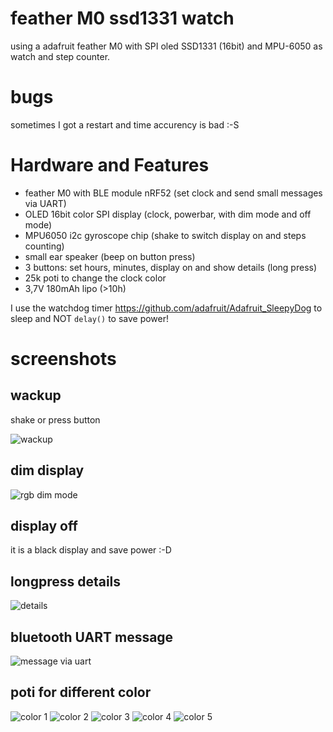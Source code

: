 # feather M0 ssd1331 watch

using a adafruit feather M0 with SPI oled SSD1331 (16bit) and MPU-6050 as watch and step counter.

# bugs

sometimes I got a restart and time accurency is bad :-S

# Hardware and Features

 -  feather M0 with BLE module nRF52 (set clock and send small messages via UART)
 -  OLED 16bit color SPI display (clock, powerbar, with dim mode and off mode)
 -  MPU6050 i2c gyroscope chip (shake to switch display on and steps counting)
 -  small ear speaker (beep on button press)
 -  3 buttons: set hours, minutes, display on and show details (long press)
 -  25k poti to change the clock color
 -  3,7V 180mAh lipo (>10h)

I use the watchdog timer https://github.com/adafruit/Adafruit_SleepyDog to sleep
and NOT `delay()` to save power!

# screenshots

## wackup

shake or press button

![wackup](wackup.jpg)

## dim display

![rgb dim mode](dim.jpg)

## display off

it is a black display and save power :-D

## longpress details

![details](details.jpg)

## bluetooth UART message

![message via uart](message.jpg)

## poti for different color

![color 1](color1.jpg)
![color 2](color2.jpg)
![color 3](color3.jpg)
![color 4](color4.jpg)
![color 5](color5.jpg)
